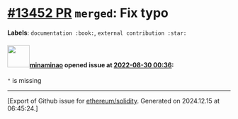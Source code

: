 # [\#13452 PR](https://github.com/ethereum/solidity/pull/13452) `merged`: Fix typo
**Labels**: `documentation :book:`, `external contribution :star:`


#### <img src="https://avatars.githubusercontent.com/u/20497787?u=a96a6c9f3dbec52ad60326770404a3f728a38efa&v=4" width="50">[minaminao](https://github.com/minaminao) opened issue at [2022-08-30 00:36](https://github.com/ethereum/solidity/pull/13452):

`"` is missing




-------------------------------------------------------------------------------



[Export of Github issue for [ethereum/solidity](https://github.com/ethereum/solidity). Generated on 2024.12.15 at 06:45:24.]
